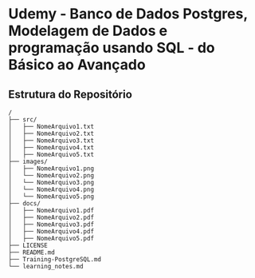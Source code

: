 # Udemy - Banco de Dados Postgres, Modelagem de Dados e programação usando SQL - do Básico ao Avançado

## Estrutura do Repositório

```plaintext
/
├── src/
│   ├── NomeArquivo1.txt
│   ├── NomeArquivo2.txt
│   ├── NomeArquivo3.txt
│   ├── NomeArquivo4.txt
│   ├── NomeArquivo5.txt
├── images/
│   ├── NomeArquivo1.png
│   └── NomeArquivo2.png
│   └── NomeArquivo3.png
│   └── NomeArquivo4.png
│   └── NomeArquivo5.png
├── docs/
│   ├── NomeArquivo1.pdf
│   ├── NomeArquivo2.pdf
│   ├── NomeArquivo3.pdf
│   ├── NomeArquivo4.pdf
│   ├── NomeArquivo5.pdf
├── LICENSE
├── README.md
├── Training-PostgreSQL.md
└── learning_notes.md
